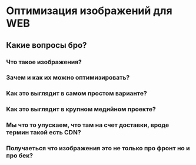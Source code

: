 # Оптимизация изображений для WEB

## Какие вопросы бро?


### Что такое изображения?

### Зачем и как их можно оптимизировать?

### Как это выглядит в самом простом варианте?

### Как это выглядит в крупном медийном проекте?

### Мы что то упускаем, что там на счет доставки, вроде термин такой есть CDN?

### Получаеться что изображения это не только про фронт но и про бек? 
